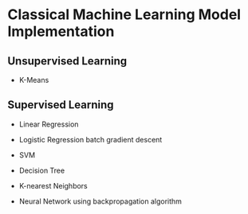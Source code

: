 # Classical Machine Learning Model Implementation

## Unsupervised Learning
* K-Means

## Supervised Learning
* Linear Regression

* Logistic Regression
batch gradient descent

* SVM

* Decision Tree

* K-nearest Neighbors

* Neural Network
using backpropagation algorithm
